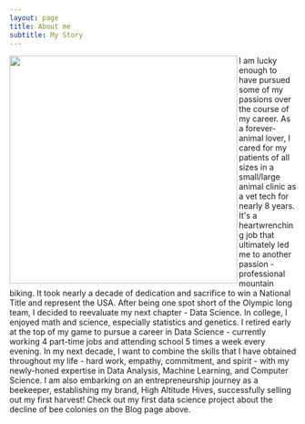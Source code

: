 ```yaml
---
layout: page
title: About me
subtitle: My Story
---
```


<img align="left" src="" width="400">I am lucky enough to have pursued some of my passions over the course of my career. As a forever-animal lover, I cared
for my patients of all sizes in a small/large animal clinic as a vet tech for nearly 8 years. It's a heartwrenching job that
ultimately led me to another passion - professional mountain biking. It took nearly a decade of dedication and sacrifice to
win a National Title and represent the USA. After being one spot short of the Olympic long team, I decided to reevaluate
my next chapter - Data Science. In college, I enjoyed math and science, especially statistics and genetics. I retired early at
the top of my game to pursue a career in Data Science - currently working 4 part-time jobs and attending school 5 times a
week every evening. In my next decade, I want to combine the skills that I have obtained throughout my life - hard work,
empathy, commitment, and spirit - with my newly-honed expertise in Data Analysis, Machine Learning, and Computer
Science. I am also embarking on an entrepreneurship journey as a beekeeper, establishing my brand, High Altitude Hives,
successfully selling out my first harvest! Check out my first data science project about the decline of bee colonies on the Blog page above. 



